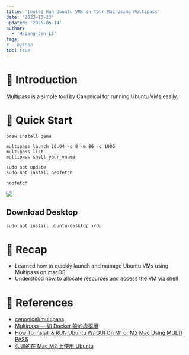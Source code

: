 ```yaml
---
title: '[note] Run Ubuntu VMs on Your Mac Using Multipass'
date: '2023-10-23'
updated: '2025-05-14'
author:
  - 'Hsiang-Jen Li'
tags:
# - python
toc: true
---
```


# 📌 Introduction

Multipass is a simple tool by Canonical for running Ubuntu VMs easily. 

<!-- more -->

# 🚀 Quick Start

```
brew install qemu
```

```
multipass launch 20.04 -c 8 -m 8G -d 100G
multipass list
multipass shell your_vname
```

```
sudo apt update
sudo apt install neofetch
```

```
neofetch
```

![](https://hackmd.io/_uploads/S1Djr7RM6.png)

## Download Desktop
```
sudo apt install ubuntu-desktop xrdp
```

# 🔁 Recap

- Learned how to quickly launch and manage Ubuntu VMs using Multipass on macOS
- Understood how to allocate resources and access the VM via shell

# 🔗 References
- [canonical/multipass](https://github.com/canonical/multipass)
- [Multipass — 如 Docker 般的虛擬機](https://jackkuo-tw.medium.com/multipass-%E5%A6%82-docker-%E8%88%AC%E7%9A%84%E8%99%9B%E6%93%AC%E6%A9%9F-e19e3e36aec3)
- [How To Install & RUN Ubuntu W/ GUI On M1 or M2 Mac Using MULTI PASS](https://www.youtube.com/watch?v=oi8f6hVI2P4)
- [久違的在 Mac M2 上使用 Ubuntu](https://vocus.cc/article/63d11eddfd89780001f3daf4)
